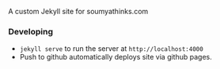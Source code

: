 A custom Jekyll site for soumyathinks.com

### Developing

* `jekyll serve` to run the server at `http://localhost:4000`
* Push to github automatically deploys site via github pages.
